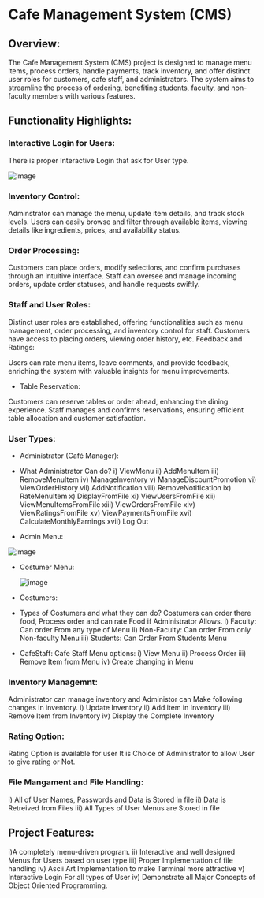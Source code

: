 # Cafe Management System (CMS)
## Overview:
 The Cafe Management System (CMS) project is designed to manage menu items, process orders, handle payments, track inventory, and offer distinct user roles for customers, cafe staff, and administrators. The system aims to streamline the process of ordering, benefiting students, faculty, and non-faculty members with various features.

 

## Functionality Highlights:

### Interactive Login for Users:
There is proper Interactive Login that ask for User type.

![image](https://github.com/Gamer997/Cafe-Managment-System-C-OOP/assets/98121819/39cba182-42d4-48b5-bf56-52c715e7c95c)


### Inventory Control:

Adminstrator can manage the menu, update item details, and track stock levels.
Users can easily browse and filter through available items, viewing details like ingredients, prices, and availability status.

### Order Processing:

Customers can place orders, modify selections, and confirm purchases through an intuitive interface.
Staff can oversee and manage incoming orders, update order statuses, and handle requests swiftly.

### Staff and User Roles:

Distinct user roles are established, offering functionalities such as menu management, order processing, and inventory control for staff.
Customers have access to placing orders, viewing order history, etc.
Feedback and Ratings:

Users can rate menu items, leave comments, and provide feedback, enriching the system with valuable insights for menu improvements.
* Table Reservation:

Customers can reserve tables or order ahead, enhancing the dining experience.
Staff manages and confirms reservations, ensuring efficient table allocation and customer satisfaction.

### User Types:
* Administrator (Café Manager):




* What Administrator Can do?
i) ViewMenu
ii) AddMenuItem
iii) RemoveMenuItem
iv) ManageInventory 
v) ManageDiscountPromotion 
vi) ViewOrderHistory
vii) AddNotification
viii) RemoveNotification
ix) RateMenuItem
x) DisplayFromFile
xi) ViewUsersFromFile
xii) ViewMenuItemsFromFile
xiii) ViewOrdersFromFile
xiv) ViewRatingsFromFile
xv) ViewPaymentsFromFile
xvi) CalculateMonthlyEarnings
xvii) Log Out

* Admin Menu:

  
![image](https://github.com/Gamer997/Cafe-Managment-System-C-OOP/assets/98121819/c193feac-5314-4003-ad50-10b8620f5bb7)



* Costumer Menu:


  ![image](https://github.com/Gamer997/Cafe-Managment-System-C-OOP/assets/98121819/d479922d-0b87-406a-afff-b656165ebb79)

* Costumers: 
* Types of Costumers and what they can do?
  Costumers can order there food, Process order and can rate Food if Administrator Allows.
  i) Faculty: Can order From any type of Menu
  ii) Non-Faculty: Can order From only Non-faculty Menu
  iii) Students: Can Order From Students Menu
  
* CafeStaff:
Cafe Staff Menu options:
i) View Menu
ii) Process Order
iii) Remove Item from Menu
iv) Create changing in Menu

### Inventory Managemnt: 
Administrator can manage inventory and Administor can Make following changes in inventory. 
i) Update Inventory
ii) Add item in Inventory
iii) Remove Item from Inventory 
iv) Display the Complete Inventory 



### Rating Option:
Rating Option is available for user It is Choice of Administrator to allow User to give rating or Not.

### File Mangament and File Handling:
i) All of User Names, Passwords and Data is Stored in file
ii) Data is Retreived from Files
iii) All Types of User Menus are Stored in file 


## Project Features:
i)A completely menu-driven program.
ii) Interactive and well designed Menus for Users based on user type
iii) Proper Implementation of file handling
iv) Ascii Art Implementation to make Terminal more attractive
v) Interactive Login For all types of User
iv) Demonstrate all Major Concepts of Object Oriented Programming. 
